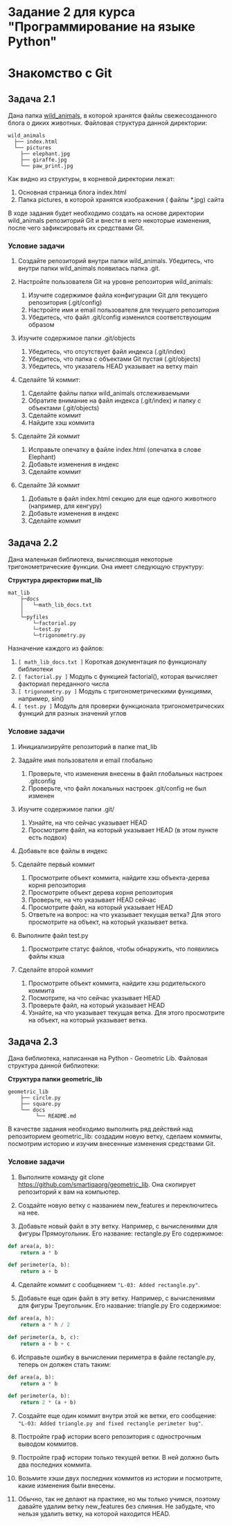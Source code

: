 # Задание 2 для курса "Программирование на языке Python"

# Знакомство с Git

## Задача 2.1

Дана папка [wild_animals](wild_animals.zip), в которой хранятся файлы свежесозданного блога о диких животных. Файловая структура данной директории:

```console
wild_animals
  ├── index.html
  └── pictures
    ├── elephant.jpg
    ├── giraffe.jpg
    └── paw_print.jpg
```

Как видно из структуры, в корневой директории лежат:
1. Основная страница блога index.html
2. Папка pictures, в которой хранятся изображения ( файлы *.jpg) сайта

В ходе задания будет необходимо создать на основе директории wild_animals репозиторий Git и внести в него некоторые изменения, после чего зафиксировать их средствами Git.

### Условие задачи

1. Создайте репозиторий внутри папки wild_animals. Убедитесь, что внутри папки wild_animals появилась папка .git.

2. Настройте пользователя Git на уровне репозитория wild_animals:
    1) Изучите содержимое файла конфигурации Git для текущего репозитория (.git/config)
    2) Настройте имя и email пользователя для текущего репозитория
    3) Убедитесь, что файл .git/config изменился соответствующим образом

3. Изучите содержимое папки .git/objects
    1) Убедитесь, что отсутствует файл индекса (.git/index)
    2) Убедитесь, что папка с объектами Git пустая (.git/objects)
    3) Убедитесь, что указатель HEAD указывает на ветку main

4. Сделайте 1й коммит:
    1) Сделайте файлы папки wild_animals отслеживаемыми
    2) Обратите внимание на файл индекса (.git/index) и папку с объектами (.git/objects)
    3) Сделайте коммит
    4) Найдите хэш коммита

5. Сделайте 2й коммит
    1) Исправьте опечатку в файле index.html (опечатка в слове Elephant)
    2) Добавьте изменения в индекс
    3) Сделайте коммит

6. Сделайте 3й коммит
    1) Добавьте в файл index.html секцию для еще одного животного (например, для кенгуру)
    2) Добавьте изменения в индекс
    3) Сделайте коммит

## Задача 2.2

Дана маленькая библиотека, вычисляющая некоторые тригонометрические функции. Она имеет следующую структуру:

**Структура директории mat_lib**
```console
mat_lib
    ├─docs
    │   └─math_lib_docs.txt
    │
    └─pyfiles
        └─factorial.py
        └─test.py
        └─trigonometry.py
```

Назначение каждого из файлов:
1. `[ math_lib_docs.txt ]` Короткая документация по функционалу библиотеки
2. `[ factorial.py ]` Модуль с функцией factorial(), которая вычисляет факториал переданного числа
3. `[ trigonometry.py ]` Модуль с тригонометрическими функциями, например, sin()
4. `[ test.py ]` Модуль для проверки функционала тригонометрических функций для разных значений углов

### Условие задачи

1) Инициализируйте репозиторий в папке mat_lib

2) Задайте имя пользователя и email глобально
    1. Проверьте, что изменения внесены в файл глобальных настроек .gitconfig
    2. Проверьте, что файл локальных настроек .git/config не был изменен

3) Изучите содержимое папки .git/
    1. Узнайте, на что сейчас указывает HEAD
    2. Просмотрите файл, на который указывает HEAD (в этом пункте есть подвох)

4) Добавьте все файлы в индекс

5) Сделайте первый коммит
    1. Просмотрите объект коммита, найдите хэш объекта-дерева корня репозитория
    2. Просмотрите объект дерева корня репозитория
    3. Проверьте, на что указывает HEAD сейчас
    4. Просмотрите файл, на который указывает HEAD
    5. Ответьте на вопрос: на что указывает текущая ветка? Для этого просмотрите на объект, на который указывает ветка.

6) Выполните файл test.py
    1. Просмотрите статус файлов, чтобы обнаружить, что появились файлы кэша

7) Сделайте второй коммит
    1. Просмотрите объект коммита, найдите хэш родительского коммита
    2. Посмотрите, на что сейчас указывает HEAD
    3. Проверьте файл, на который указывает HEAD 
    4. Узнайте, на что указывает текущая ветка. Для этого просмотрите на объект, на который указывает ветка.

## Задача 2.3

Дана библиотека, написанная на Python - Geometric Lib. Файловая структура данной библиотеки:

**Структура папки geometric_lib**
```console
geometric_lib
    ├── circle.py
    ├── square.py
    └── docs
         └── README.md
```
В качестве задания необходимо выполнить ряд действий над репозиторием geometric_lib: создадим новую ветку, сделаем коммиты, посмотрим историю и изучим внесенные изменения средствами Git.

### Условие задачи

1) Выполните команду git clone https://github.com/smartiqaorg/geometric_lib.
Она скопирует репозиторий к вам на компьютер.

2) Создайте новую ветку с названием new_features и переключитесь на нее.

3) Добавьте новый файл в эту ветку. 
Например, с вычислениями для фигуры Прямоугольник. 
Его название: rectangle.py
Его содержимое:

```python
def area(a, b): 
    return a * b 

def perimeter(a, b): 
    return a + b 
```

4) Сделайте коммит с сообщением `"L-03: Added rectangle.py"`.

5) Добавьте еще один файл в эту ветку. 
Например, с вычислениями для фигуры Треугольник.
Его название: triangle.py
Его содержимое:

```python
def area(a, h): 
    return a * h / 2 

def perimeter(a, b, c): 
    return a + b + c 
```

6) Исправьте ошибку в вычислении периметра в файле rectangle.py, 
теперь он должен стать таким:

```python
def area(a, b): 
    return a * b 

def perimeter(a, b): 
    return 2 * (a + b) 
```

7) Создайте еще один коммит внутри этой же ветки, его сообщение:
`"L-03: Added triangle.py and fixed rectangle perimeter bug"`.

8) Постройте граф истории всего репозитория с однострочным выводом коммитов.

9) Постройте граф истории только текущей ветки. 
В ней должно быть два последних коммита.

10) Возьмите хэши двух последних коммитов из истории и посмотрите, 
какие изменения были внесены.

11) Обычно, так не делают на практике, но мы только учимся, 
поэтому давайте удалим ветку new_features без слияния. 
Не забудьте, что нельзя удалить ветку, на которой находится HEAD.

